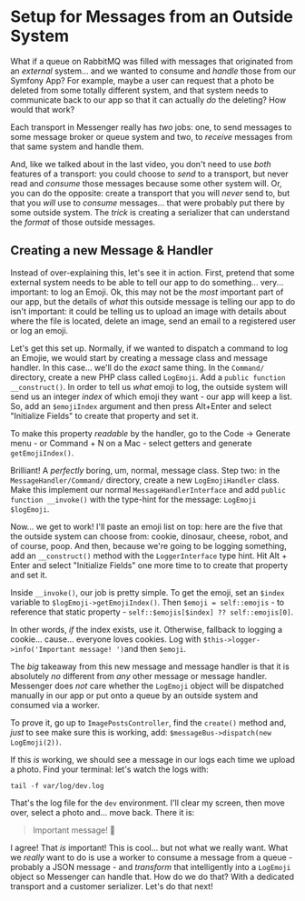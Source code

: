 # Setup for Messages from an Outside System

What if a queue on RabbitMQ was filled with messages that originated from an
*external* system... and we wanted to consume and *handle* those from our Symfony
App? For example, maybe a user can request that a photo be deleted from some
totally different system, and that system needs to communicate back to our app
so that it can actually *do* the deleting? How would that work?

Each transport in Messenger really has *two* jobs: one, to send messages to some
message broker or queue system and two, to *receive* messages from that same
system and handle them.

And, like we talked about in the last video, you don't need to use *both* features
of a transport: you could choose to *send* to a transport, but never read and
*consume* those messages because some other system will. Or, you can do the
opposite: create a transport that you will *never* send to, but that you *will*
use to *consume* messages... that were probably put there by some outside system.
The *trick* is creating a serializer that can understand the *format* of those
outside messages.

## Creating a new Message & Handler

Instead of over-explaining this, let's see it in action. First, pretend that
some external system needs to be able to tell our app to do something... very...
important: to log an Emoji. Ok, this may not be the *most* important part of our
app, but the details of *what* this outside message is telling our app to do
isn't important: it could be telling us to upload an image with details about
where the file is located, delete an image, send an email to a registered user
or log an emoji.

Let's get this set up. Normally, if we wanted to dispatch a command to log an
Emojie, we would start by creating a message class and message handler. In this
case... we'll do the *exact* same thing. In the `Command/` directory, create a
new PHP class called `LogEmoji`. Add a `public function __construct()`. In order
to tell us *what* emoji to log, the outside system will send us an integer *index*
of which emoji they want - our app will keep a list. So, add an `$emojiIndex`
argument and then press Alt+Enter and select "Initialize Fields" to create that
property and set it.

To make this property *readable* by the handler, go to the Code -> Generate menu -
or Command + N on a Mac - select getters and generate `getEmojiIndex()`.

Brilliant! A *perfectly* boring, um, normal, message class. Step two: in the
`MessageHandler/Command/` directory, create a new `LogEmojiHandler` class.
Make this implement our normal `MessageHandlerInterface` and add
`public function __invoke()` with the type-hint for the message: `LogEmoji $logEmoji`.

Now... we get to work! I'll paste an emoji list on top: here are the five that
the outside system can choose from: cookie, dinosaur, cheese, robot, and of course,
poop. And then, because we're going to be logging something, add an `__construct()`
method with the `LoggerInterface` type hint. Hit Alt + Enter and select
"Initialize Fields" one more time to to create that property and set it.

Inside `__invoke()`, our job is pretty simple. To get the emoji, set an
`$index` variable to `$logEmoji->getEmojiIndex()`. Then
`$emoji = self::emojis` - to reference that static property -
`self::$emojis[$index] ?? self::emojis[0]`.

In other words, *if* the index exists, use it. Otherwise, fallback to logging a
cookie... cause... everyone loves cookies. Log with
`$this->logger->info('Important message! ')`and then `$emoji`.

The *big* takeaway from this new message and message handler is that it is
absolutely *no* different from *any* other message or message handler. Messenger
does *not* care whether the `LogEmoji` object will be dispatched manually in
our app or put onto a queue by an outside system and consumed via a worker.

To prove it, go up to `ImagePostsController`, find the `create()` method and,
*just* to see make sure this is working, add:
`$messageBus->dispatch(new LogEmoji(2))`.

If this *is* working, we should see a message in our logs each time we upload
a photo. Find your terminal: let's watch the logs with:

```terminal
tail -f var/log/dev.log
```

That's the log file for the `dev` environment. I'll clear my screen, then move
over, select a photo and... move back. There it is:

> Important message! 🧀

I agree! That *is* important! This is cool... but not what we really want. What
we *really* want to do is use a worker to consume a message from a queue - probably
a JSON message - and *transform* that intelligently into a `LogEmoji` object so
Messenger can handle that. How do we do that? With a dedicated transport and
a customer serializer. Let's do that next!
